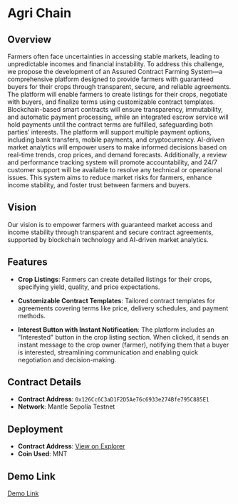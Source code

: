 
# Agri Chain

## Overview

Farmers often face uncertainties in accessing stable markets, leading to unpredictable incomes and financial instability. To address this challenge, we propose the development of an Assured Contract Farming System—a comprehensive platform designed to provide farmers with guaranteed buyers for their crops through transparent, secure, and reliable agreements. The platform will enable farmers to create listings for their crops, negotiate with buyers, and finalize terms using customizable contract templates. Blockchain-based smart contracts will ensure transparency, immutability, and automatic payment processing, while an integrated escrow service will hold payments until the contract terms are fulfilled, safeguarding both parties’ interests. The platform will support multiple payment options, including bank transfers, mobile payments, and cryptocurrency. AI-driven market analytics will empower users to make informed decisions based on real-time trends, crop prices, and demand forecasts. Additionally, a review and performance tracking system will promote accountability, and 24/7 customer support will be available to resolve any technical or operational issues. This system aims to reduce market risks for farmers, enhance income stability, and foster trust between farmers and buyers.

## Vision

Our vision is to empower farmers with guaranteed market access and income stability through transparent and secure contract agreements, supported by blockchain technology and AI-driven market analytics.
## Features

- **Crop Listings**: Farmers can create detailed listings for their crops, specifying yield, quality, and price expectations.

- **Customizable Contract Templates**: Tailored contract templates for agreements covering terms like price, delivery schedules, and payment methods.

- **Interest Button with Instant Notification**: The platform includes an "Interested" button in the crop listing section. When clicked, it sends an instant message to the crop owner (farmer), notifying them that a buyer is interested, streamlining communication and enabling quick negotiation and decision-making.

## Contract Details

- **Contract Address**: `0x126Cc6C3aD1F2D5Ae76c6933e274Bfe795C885E1`
- **Network**: Mantle Sepolia Testnet
## Deployment

- **Contract Address**: [View on Explorer](https://explorer.sepolia.mantle.xyz/address/0x126Cc6C3aD1F2D5Ae76c6933e274Bfe795C885E1)
- **Coin Used**: MNT


## Demo Link

[Demo Link](https://agrichain-frontend.onrender.com/)
